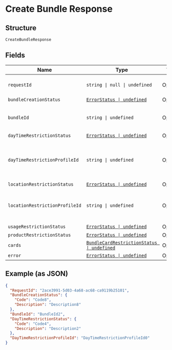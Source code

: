 
# Create Bundle Response

## Structure

`CreateBundleResponse`

## Fields

| Name | Type | Tags | Description |
|  --- | --- | --- | --- |
| `requestId` | `string \| null \| undefined` | Optional | Request Id of the API call |
| `bundleCreationStatus` | [`ErrorStatus \| undefined`](../../doc/models/error-status.md) | Optional | - |
| `bundleId` | `string \| undefined` | Optional | Identifier of the newly created bundle |
| `dayTimeRestrictionStatus` | [`ErrorStatus \| undefined`](../../doc/models/error-status.md) | Optional | - |
| `dayTimeRestrictionProfileId` | `string \| undefined` | Optional | Identifier of the day/time restriction profile created |
| `locationRestrictionStatus` | [`ErrorStatus \| undefined`](../../doc/models/error-status.md) | Optional | - |
| `locationRestrictionProfileId` | `string \| undefined` | Optional | Identifier of the location restriction profile created |
| `usageRestrictionStatus` | [`ErrorStatus \| undefined`](../../doc/models/error-status.md) | Optional | - |
| `productRestrictionStatus` | [`ErrorStatus \| undefined`](../../doc/models/error-status.md) | Optional | - |
| `cards` | [`BundleCardRestrictionStatus \| undefined`](../../doc/models/bundle-card-restriction-status.md) | Optional | - |
| `error` | [`ErrorStatus \| undefined`](../../doc/models/error-status.md) | Optional | - |

## Example (as JSON)

```json
{
  "RequestId": "2ace3991-5d03-4a68-ac68-ca9119b25101",
  "BundleCreationStatus": {
    "Code": "Code8",
    "Description": "Description8"
  },
  "BundleId": "BundleId2",
  "DayTimeRestrictionStatus": {
    "Code": "Code4",
    "Description": "Description2"
  },
  "DayTimeRestrictionProfileId": "DayTimeRestrictionProfileId0"
}
```

